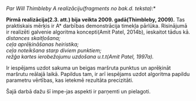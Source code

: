 **Par Will Thimbleby A* realizāciju(fragments no bak.d. teksta):**

**Pirmā realizācija(2.3. att.) bija veikta 2009. gadā(Thimbleby, 2009).**
    Tas praktiskais mērķis ir A* darbības demonstrācija timekļa pārlūka.
    Risinājumā ir realizēti galvenie algoritma koncepti(Amit Patel, 2014b),
    ieskaitot tādus kā.
      *distances skaitļošana;  
      ceļa aprēķināšanas heiristika;  
      ceļa noteikšana starp diviem punktiem;  
      režģa kartes ierobežojumu uzdošana u.t.t(Amit Patel, 1997a).*  

Ir iespējams uzdot sakuma un beigas maršruta punktus un aprēķināt maršrutu reālajā laikā.
Papildus tam, ir arī iespējams uzdot algoritma papildu parametru vērtības,
kas ietekmē rezultāta precizitāti.

Šajā darbā dažu šī impe-jas aspekti ir parņemti un pielagoti.

